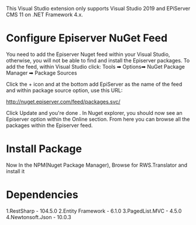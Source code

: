 
This Visual Studio extension only supports Visual Studio 2019 and EPiServer CMS 11 on .NET Framework 4.x.


#	Configure Episerver NuGet Feed

You need to add the Episerver Nuget feed within your Visual Studio, otherwise, you will not be able to find and install the Episerver packages. To add the feed, within Visual Studio click:
Tools ➡ Options➡ NuGet Package Manager ➡ Package Sources
 
Click the + icon and at the bottom add EpiServer as the name of the feed and within package source option, use this URL:

http://nuget.episerver.com/feed/packages.svc/

Click Update and you're done . In Nuget explorer, you should now see an Episerver option within the Online section. From here you can browse all the packages within the Episerver feed.


#	Install Package 

Now In the NPM(Nuget Package Manager), Browse for RWS.Translator and install it

# Dependencies

1.RestSharp  -   104.5.0
2.Entity Framework   -   6.1.0
3.PagedList.MVC   -   4.5.0
4.Newtonsoft.Json   -   10.0.3
